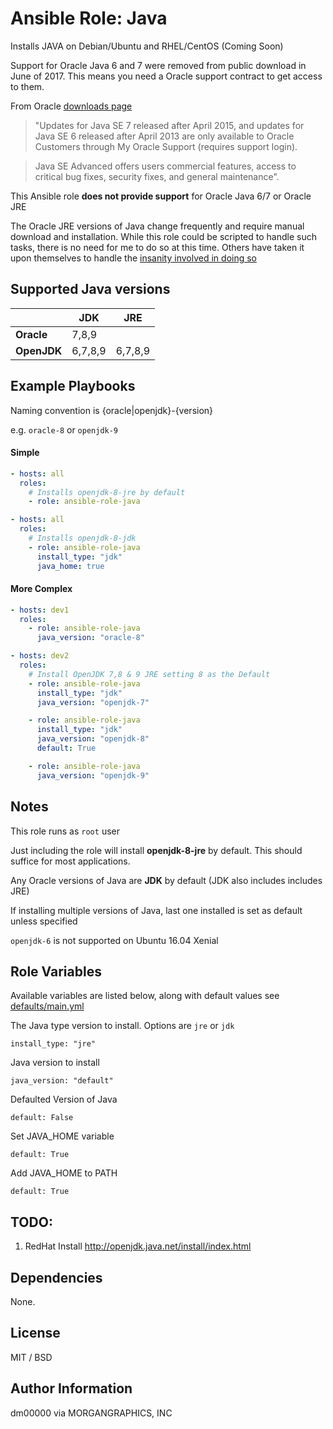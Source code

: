 # Ansible Role: Java

Installs JAVA on Debian/Ubuntu and RHEL/CentOS (Coming Soon)

Support for Oracle Java 6 and 7 were removed from public download in June of 2017.
This means you need a Oracle support contract to get access to them.

From Oracle [downloads page](http://www.oracle.com/technetwork/java/javase/downloads/index-jsp-138363.html)

 > "Updates for Java SE 7 released after April 2015, and updates for Java SE 6 released after April 2013 are only available to Oracle Customers through My Oracle Support (requires support login).

 > Java SE Advanced offers users commercial features, access to critical bug fixes, security fixes, and general maintenance".

This Ansible role **does not provide support** for Oracle Java 6/7 or Oracle JRE

The Oracle JRE versions of Java change frequently and require manual download and installation. While this role could be scripted to handle such tasks, there is no need for me to do so at this time. Others have taken it upon themselves to handle the [insanity involved in doing so](https://gist.github.com/P7h/9741922)

## Supported Java versions

|             | JDK     | JRE     |
|-------------|---------|---------|
| **Oracle**  | 7,8,9   |         |
| **OpenJDK** | 6,7,8,9 | 6,7,8,9 |



## Example Playbooks

Naming convention is {oracle|openjdk}-{version}

e.g. `oracle-8` or `openjdk-9`


#### Simple
``` yaml
- hosts: all
  roles:
    # Installs openjdk-8-jre by default
    - role: ansible-role-java
```

``` yaml
- hosts: all
  roles:
    # Installs openjdk-8-jdk
    - role: ansible-role-java
      install_type: "jdk"
      java_home: true

```
#### More Complex
``` yaml
- hosts: dev1
  roles:
    - role: ansible-role-java
      java_version: "oracle-8"

- hosts: dev2
  roles:
    # Install OpenJDK 7,8 & 9 JRE setting 8 as the Default
    - role: ansible-role-java
      install_type: "jdk"
      java_version: "openjdk-7"

    - role: ansible-role-java
      install_type: "jdk"
      java_version: "openjdk-8"
      default: True

    - role: ansible-role-java
      java_version: "openjdk-9"

```


## Notes

This role runs as `root` user

Just including the role will install **openjdk-8-jre** by default. This should suffice for most applications.

Any Oracle versions of Java are **JDK** by default (JDK also includes includes JRE)

If installing multiple versions of Java, last one installed is set as default unless specified

`openjdk-6` is not supported on Ubuntu 16.04 Xenial



## Role Variables

Available variables are listed below, along with default values see [defaults/main.yml]( defaults/main.yml)

The Java type version to install. Options are `jre` or `jdk`

    install_type: "jre"

Java version to install

    java_version: "default"


Defaulted Version of Java

    default: False

Set JAVA_HOME variable

    default: True

Add JAVA_HOME to PATH

    default: True


## TODO:
1. RedHat Install
http://openjdk.java.net/install/index.html

## Dependencies

None.



## License

MIT / BSD

## Author Information

dm00000 via MORGANGRAPHICS, INC
